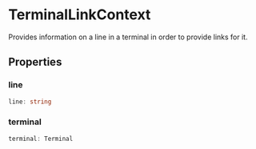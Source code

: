 # TerminalLinkContext

Provides information on a line in a terminal in order to provide links for it.

## Properties

### line

```typescript
line: string
```

### terminal

```typescript
terminal: Terminal
```

[Terminal]: Terminal.md
